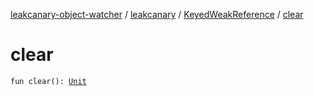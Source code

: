 [leakcanary-object-watcher](../../index.md) / [leakcanary](../index.md) / [KeyedWeakReference](index.md) / [clear](./clear.md)

# clear

`fun clear(): `[`Unit`](https://kotlinlang.org/api/latest/jvm/stdlib/kotlin/-unit/index.html)